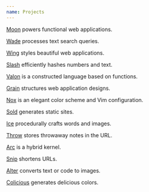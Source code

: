```yaml
---
name: Projects
---
```


[Moon](https://moonjs.org) powers functional web applications.

[Wade](https://github.com/kbrsh/wade) processes text search queries.

[Wing](https://kbrsh.github.io/wing) styles beautiful web applications.

[Slash](https://github.com/kbrsh/slash) efficiently hashes numbers and text.

[Valon](https://github.com/kbrsh/valon) is a constructed language based on functions.

[Grain](https://github.com/kbrsh/grain) structures web application designs.

[Nox](https://github.com/kbrsh/nox) is an elegant color scheme and Vim configuration.

[Sold](https://github.com/kbrsh/sold) generates static sites.

[Ice](https://twitter.com/theicebot) procedurally crafts words and images.

[Throw](https://kbrsh.github.io/throw) stores throwaway notes in the URL.

[Arc](https://github.com/kbrsh/arc) is a hybrid kernel.

[Snip](https://github.com/kbrsh/snip) shortens URLs.

[Alter](https://kbrsh.github.io/alter) converts text or code to images.

[Colicious](https://kbrsh.github.io/colicious) generates delicious colors.
